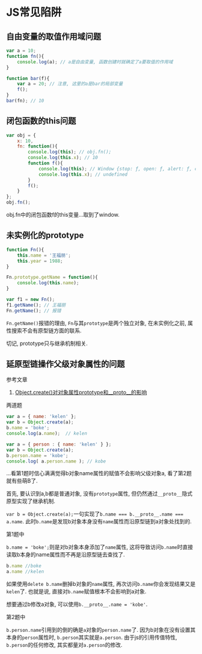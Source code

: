 # JS常见陷阱

## 自由变量的取值作用域问题

```js
var a = 10;
function fn(){
	console.log(a); // a是自由变量, 函数创建时就确定了a要取值的作用域
}

function bar(f){
	var a = 20; // 注意, 这里的a是bar的局部变量
	f();
}
bar(fn); // 10
```

## 闭包函数的this问题

```js
var obj = {
	x: 10,
	fn: function(){
		console.log(this); // obj.fn();
		console.log(this.x); // 10
		function f(){
			console.log(this); // Window {stop: ƒ, open: ƒ, alert: ƒ, confirm: ƒ, prompt: ƒ, …}
			console.log(this.x); // undefined
		}
		f();
	}
};
obj.fn();
```

obj.fn中的闭包函数f的this变量...取到了window.

## 未实例化的prototype

```js
function Fn(){
	this.name = '王福朋';
	this.year = 1988;
}

Fn.prototype.getName = function(){
	console.log(this.name);
}

var f1 = new Fn();
f1.getName(); // 王福朋
Fn.getName(); // 报错
```

`Fn.getName()`报错的理由, `Fn`与其`prototype`是两个独立对象, 在未实例化之前, 属性搜索不会有原型链方面的联系. 

切记, prototype只与继承机制相关.

## 延原型链操作父级对象属性的问题

参考文章

1. [Object.create()对对象属性prototype和__proto__的影响](https://segmentfault.com/a/1190000005968121)

两道题

```js
var a = { name: 'kelen' };
var b = Object.create(a);
b.name = 'boke';
console.log(a.name);  // kelen
```

```js
var a = { person : { name: 'kelen' } };
var b = Object.create(a);
b.person.name = 'kobe';
console.log( a.person.name ); // kobe
```

...看第1题时信心满满觉得b对象name属性的赋值不会影响父级对象a, 看了第2题就有些萌B了.

首先, 要认识到a,b都是普通对象, 没有`prototype`属性, 但仍然通过`__proto__`隐式原型实现了继承机制.

`var b = Object.create(a);`一句实现了`b.name === b.__proto__.name === a.name`. 此时`b.name`是发现b对象本身没有`name`属性而沿原型链到a对象处找到的.

第1题中

`b.name = 'boke';`则是对b对象本身添加了`name`属性, 这将导致访问`b.name`时直接读取b本身的name属性而不再是沿原型链去查找了. 

```js
b.name //boke
a.name //kelen
```

如果使用`delete b.name`删掉b对象的`name`属性, 再次访问`b.name`你会发现结果又是`kelen`了. 也就是说, 直接对`b.name`赋值根本不会影响到a对象.

想要通过b修改a对象, 可以使用`b.__proto__.name = 'kobe'`.

第2题中

`b.person.name`引用到的倒的确是`a`对象的`person.name`了. 因为b对象在没有设置其本身的`person`属性时, `b.person`其实就是`a.person`. 由于js的引用传值特性, `b.person`的任何修改, 其实都量对`a.person`的修改.